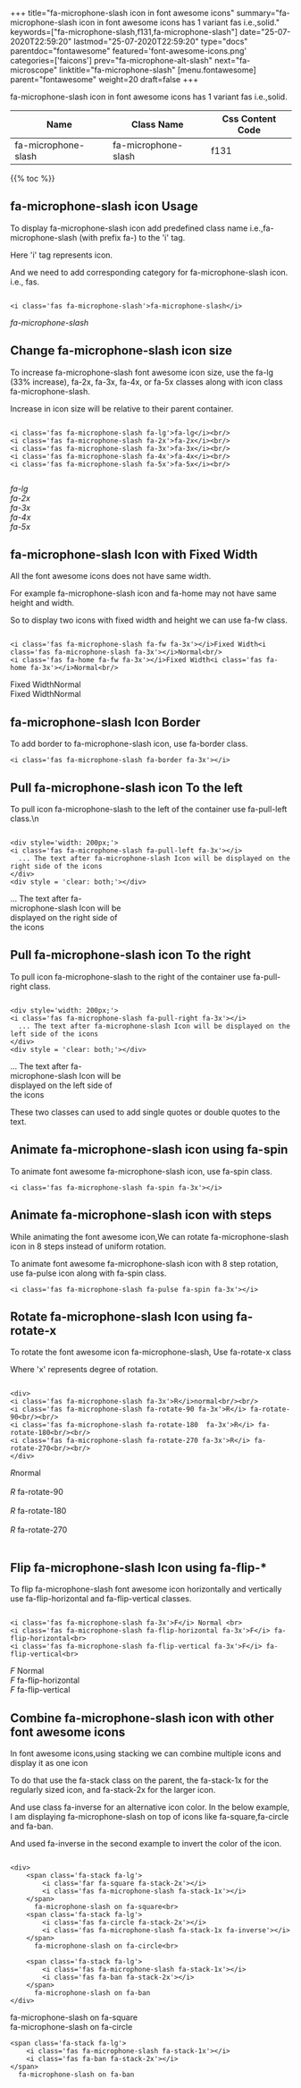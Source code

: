 +++
title="fa-microphone-slash icon in font awesome icons"
summary="fa-microphone-slash icon in font awesome icons has 1 variant fas i.e.,solid."
keywords=["fa-microphone-slash,f131,fa-microphone-slash"]
date="25-07-2020T22:59:20"
lastmod="25-07-2020T22:59:20"
type="docs"
parentdoc="fontawesome"
featured='font-awesome-icons.png'
categories=['faicons']
prev="fa-microphone-alt-slash"
next="fa-microscope"
linktitle="fa-microphone-slash"
[menu.fontawesome]
parent="fontawesome"
weight=20
draft=false
+++


fa-microphone-slash icon in font awesome icons has 1 variant fas i.e.,solid.

<div class='table-responsive'><table class='table'><thead><tr><th>Name</th><th>Class Name</th><th>Css Content Code</th></tr></thead><tbody><tr><td>fa-microphone-slash</td><td>fa-microphone-slash</td><td>f131</td></tr></tbody></table></div>


{{% toc %}}


## fa-microphone-slash icon Usage

To display fa-microphone-slash icon add predefined class name i.e.,fa-microphone-slash (with prefix fa-) to the 'i' tag.

Here 'i' tag represents icon.

And we need to add corresponding category for fa-microphone-slash icon. i.e., fas.


```

<i class='fas fa-microphone-slash'>fa-microphone-slash</i>
```

<i class='fas fa-microphone-slash'>fa-microphone-slash</i>




## Change fa-microphone-slash icon size
To increase fa-microphone-slash font awesome icon size, use the fa-lg (33% increase), fa-2x, fa-3x, fa-4x, or fa-5x classes along with icon class fa-microphone-slash.

Increase in icon size will be relative to their parent container. 

```

<i class='fas fa-microphone-slash fa-lg'>fa-lg</i><br/>
<i class='fas fa-microphone-slash fa-2x'>fa-2x</i><br/>
<i class='fas fa-microphone-slash fa-3x'>fa-3x</i><br/>
<i class='fas fa-microphone-slash fa-4x'>fa-4x</i><br/>
<i class='fas fa-microphone-slash fa-5x'>fa-5x</i><br/>
            
```

<i class='fas fa-microphone-slash fa-lg'>fa-lg</i><br/>
<i class='fas fa-microphone-slash fa-2x'>fa-2x</i><br/>
<i class='fas fa-microphone-slash fa-3x'>fa-3x</i><br/>
<i class='fas fa-microphone-slash fa-4x'>fa-4x</i><br/>
<i class='fas fa-microphone-slash fa-5x'>fa-5x</i><br/>
            



## fa-microphone-slash Icon with Fixed Width 

All the font awesome icons does not have same width.

For example fa-microphone-slash icon and fa-home may not have same height and width.

So to display two icons with fixed width and height we can use fa-fw class.


```

<i class='fas fa-microphone-slash fa-fw fa-3x'></i>Fixed Width<i class='fas fa-microphone-slash fa-3x'></i>Normal<br/>
<i class='fas fa-home fa-fw fa-3x'></i>Fixed Width<i class='fas fa-home fa-3x'></i>Normal<br/>
```

<i class='fas fa-microphone-slash fa-fw fa-3x'></i>Fixed Width<i class='fas fa-microphone-slash fa-3x'></i>Normal<br/>
<i class='fas fa-home fa-fw fa-3x'></i>Fixed Width<i class='fas fa-home fa-3x'></i>Normal<br/>



## fa-microphone-slash Icon Border 

To add border to fa-microphone-slash icon, use fa-border class.


```
<i class='fas fa-microphone-slash fa-border fa-3x'></i>

```
<i class='fas fa-microphone-slash fa-border fa-3x'></i>





## Pull fa-microphone-slash icon To the left

To pull icon fa-microphone-slash to the left of the container use fa-pull-left class.\n

```

<div style='width: 200px;'>
<i class='fas fa-microphone-slash fa-pull-left fa-3x'></i>
  ... The text after fa-microphone-slash Icon will be displayed on the right side of the icons
</div>
<div style = 'clear: both;'></div>
```

<div style='width: 200px;'>
<i class='fas fa-microphone-slash fa-pull-left fa-3x'></i>
  ... The text after fa-microphone-slash Icon will be displayed on the right side of the icons
</div>
<div style = 'clear: both;'></div>




## Pull fa-microphone-slash icon To the right
To pull icon fa-microphone-slash to the right of the container use fa-pull-right class.

```

<div style='width: 200px;'>
<i class='fas fa-microphone-slash fa-pull-right fa-3x'></i>
  ... The text after fa-microphone-slash Icon will be displayed on the left side of the icons
</div>
<div style = 'clear: both;'></div>
```

<div style='width: 200px;'>
<i class='fas fa-microphone-slash fa-pull-right fa-3x'></i>
  ... The text after fa-microphone-slash Icon will be displayed on the left side of the icons
</div>
<div style = 'clear: both;'></div>

These two classes can used to add single quotes or double quotes to the text.


## Animate fa-microphone-slash icon using fa-spin
To animate font awesome fa-microphone-slash icon, use fa-spin class.

```
<i class='fas fa-microphone-slash fa-spin fa-3x'></i>
```
<i class='fas fa-microphone-slash fa-spin fa-3x'></i>




## Animate fa-microphone-slash icon with steps
While animating the font awesome icon,We can rotate fa-microphone-slash icon in 8 steps instead of uniform rotation.

To animate font awesome fa-microphone-slash icon with 8 step rotation, use fa-pulse icon along with fa-spin class.


```
<i class='fas fa-microphone-slash fa-pulse fa-spin fa-3x'></i>

```
<i class='fas fa-microphone-slash fa-pulse fa-spin fa-3x'></i>





## Rotate fa-microphone-slash Icon using fa-rotate-x
To rotate the font awesome icon fa-microphone-slash, Use fa-rotate-x class

Where 'x' represents degree of rotation.


```

<div>
<i class='fas fa-microphone-slash fa-3x'>R</i>normal<br/><br/>
<i class='fas fa-microphone-slash fa-rotate-90 fa-3x'>R</i> fa-rotate-90<br/><br/> 
<i class='fas fa-microphone-slash fa-rotate-180  fa-3x'>R</i> fa-rotate-180<br/><br/> 
<i class='fas fa-microphone-slash fa-rotate-270 fa-3x'>R</i> fa-rotate-270<br/><br/>
</div>
```

<div>
<i class='fas fa-microphone-slash fa-3x'>R</i>normal<br/><br/>
<i class='fas fa-microphone-slash fa-rotate-90 fa-3x'>R</i> fa-rotate-90<br/><br/> 
<i class='fas fa-microphone-slash fa-rotate-180  fa-3x'>R</i> fa-rotate-180<br/><br/> 
<i class='fas fa-microphone-slash fa-rotate-270 fa-3x'>R</i> fa-rotate-270<br/><br/>
</div>




## Flip fa-microphone-slash Icon using fa-flip-*
To flip fa-microphone-slash font awesome icon horizontally and vertically use fa-flip-horizontal and fa-flip-vertical classes. 

```

<i class='fas fa-microphone-slash fa-3x'>F</i> Normal <br>
<i class='fas fa-microphone-slash fa-flip-horizontal fa-3x'>F</i> fa-flip-horizontal<br>
<i class='fas fa-microphone-slash fa-flip-vertical fa-3x'>F</i> fa-flip-vertical<br>
```

<i class='fas fa-microphone-slash fa-3x'>F</i> Normal <br>
<i class='fas fa-microphone-slash fa-flip-horizontal fa-3x'>F</i> fa-flip-horizontal<br>
<i class='fas fa-microphone-slash fa-flip-vertical fa-3x'>F</i> fa-flip-vertical<br>




## Combine fa-microphone-slash icon with other font awesome icons
In font awesome icons,using stacking we can combine multiple icons and display it as one icon 

To do that use the fa-stack class on the parent, the fa-stack-1x for the regularly sized icon, and fa-stack-2x for the larger icon.

And use class fa-inverse for an alternative icon color. 
In the below example, I am displaying fa-microphone-slash on top of icons like fa-square,fa-circle and fa-ban.

And used fa-inverse in the second example to invert the color of the icon.

```

<div>
    <span class='fa-stack fa-lg'>
        <i class='far fa-square fa-stack-2x'></i>
        <i class='fas fa-microphone-slash fa-stack-1x'></i>
    </span>
      fa-microphone-slash on fa-square<br>
    <span class='fa-stack fa-lg'>
        <i class='fas fa-circle fa-stack-2x'></i>
        <i class='fas fa-microphone-slash fa-stack-1x fa-inverse'></i>
    </span>
      fa-microphone-slash on fa-circle<br>

    <span class='fa-stack fa-lg'>
        <i class='fas fa-microphone-slash fa-stack-1x'></i>
        <i class='fas fa-ban fa-stack-2x'></i>
    </span>
      fa-microphone-slash on fa-ban
</div>
```

<div>
    <span class='fa-stack fa-lg'>
        <i class='far fa-square fa-stack-2x'></i>
        <i class='fas fa-microphone-slash fa-stack-1x'></i>
    </span>
      fa-microphone-slash on fa-square<br>
    <span class='fa-stack fa-lg'>
        <i class='fas fa-circle fa-stack-2x'></i>
        <i class='fas fa-microphone-slash fa-stack-1x fa-inverse'></i>
    </span>
      fa-microphone-slash on fa-circle<br>

    <span class='fa-stack fa-lg'>
        <i class='fas fa-microphone-slash fa-stack-1x'></i>
        <i class='fas fa-ban fa-stack-2x'></i>
    </span>
      fa-microphone-slash on fa-ban
</div>






